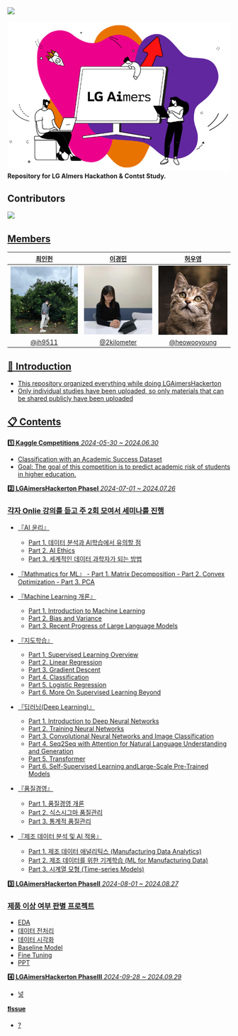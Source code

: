 <div align="left">
    <img src="https://capsule-render.vercel.app/api?type=waving&color=ff69b4&height=240&text=LGAimersHackerton&animation=&fontColor=ffffff&fontSize=70" />
</div>

![LG AImers Hackathon](https://github.com/heowooyoung/LGAimersHackerton/blob/gh-pages/images/LG_image.jpg)   
**Repository for LG AImers Hackathon & Contst Study.** 

## Contributors
<a href="https://github.com/heowooyoung/LGAimersHackerton/graphs/contributors">
  <img src="https://contrib.rocks/image?repo=heowooyoung/LGAimersHackerton" />

## Members
| 최인헌 | 이경민 | 허우영 |
|:----------:|:----------:|:----------:|
| <img width="160px" src="https://github.com/heowooyoung/LGAimersHackerton/blob/gh-pages/images/ihc.jpg" /> | <img width="160px" src=https://github.com/heowooyoung/LGAimersHackerton/blob/gh-pages/images/lkm.jpg /> | <img width="160px" src=https://github.com/heowooyoung/LGAimersHackerton/blob/gh-pages/images/hwy.jpg />
| [@ih9511](https://github.com/2kilometer) | [@2kilometer](https://github.com/2kilometer) | [@heowooyoung](https://github.com/heowooyoung)


<!--<div align="left">
    <h2>🛠️ Tech Stacks</h2>
    <div>
        <img src="https://img.shields.io/badge/python-3776AB?style=flat&logo=python&logoColor=white"/>
        <img src="https://img.shields.io/badge/MySQL-4479A1?style=flat&logo=MySQL&logoColor=white"/>
        <img src="https://img.shields.io/badge/Selenium-43B02A?style=flat&logo=Selenium&logoColor=white"/>
        <img src="https://img.shields.io/badge/VisualStudioCode-007ACC?style=flat&logo=VisualStudioCode&logoColor=white"/>
        <br/>
        <img src="https://img.shields.io/badge/Discord-5865F2?style=flat&logo=Discord&logoColor=white">
        <img src="https://img.shields.io/badge/Github-181717?style=flat&logo=Github&logoColor=white">
        <img src="https://img.shields.io/badge/Streamlit-FF4B4B?style=flat&logo=Streamlit&logoColor=white"/>
    </div>
</div>
<br><br>-->

## 👋 Introduction
   * This repository organized everything while doing LGAimersHackerton
   * Only individual studies have been uploaded, so only materials that can be shared publicly have been uploaded

## 📋 Contents
**1️⃣ Kaggle Competitions** *2024-05-30 ~ 2024.06.30*
   * Classification with an Academic Success Dataset
   * Goal: The goal of this competition is to predict academic risk of students in higher education.

**2️⃣ LGAimersHackerton PhaseⅠ** *2024-07-01 ~ 2024.07.26*
   ### 각자 Onlie 강의를 듣고 주 2회 모여서 세미나를 진행 
   * 『AI 윤리』
     - Part 1. 데이터 분석과 AI학습에서 유의할 점
     - Part 2. AI Ethics
     - Part 3. 세계적인 데이터 과학자가 되는 방법
    
   * 『Mathmatics for ML』
    - Part 1. Matrix Decomposition
    - Part 2. Convex Optimization
    - Part 3. PCA

   * 『Machine Learning 개론』
     - Part 1. Introduction to Machine Learning
     - Part 2. Bias and Variance
     - Part 3. Recent Progress of Large Language Models

   * 『지도학습』 
     - Part 1. Supervised Learning Overview
     - Part 2. Linear Regression
     - Part 3. Gradient Descent
     - Part 4. Classification
     - Part 5. Logistic Regression
     - Part 6. More On Supervised Learning Beyond

   * 『딥러닝(Deep Learning)』 
     - Part 1. Introduction to Deep Neural Networks
     - Part 2. Training Neural Networks
     - Part 3. Convolutional Neural Networks and Image Classification
     - Part 4. Seq2Seq with Attention for Natural Language Understanding and Generation
     - Part 5. Transformer
     - Part 6. Self-Supervised Learning andLarge-Scale Pre-Trained Models

   * 『품질경영』 
     - Part 1. 품질경영 개론
     - Part 2. 식스시그마 품질관리
     - Part 3. 통계적 품질관리

   * 『제조 데이터 분석 및 AI 적용』 
     - Part 1. 제조 데이터 애널리틱스 (Manufacturing Data Analytics)
     - Part 2. 제조 데이터를 위한 기계학습 (ML for Manufacturing Data)
     - Part 3. 시계열 모형 (Time-series Models)

**3️⃣ LGAimersHackerton PhaseⅡ** *2024-08-01 ~ 2024.08.27*
  ### 제품 이상 여부 판별 프로젝트 
   * EDA
   * 데이터 전처리
   * 데이터 시각화
   * Baseline Model
   * Fine Tuning
   * PPT

**4️⃣ LGAimersHackerton PhaseⅢ** *2024-09-28 ~ 2024.09.29*
   * 넣   

**❗Issue**
   * ?    
